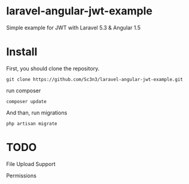 # laravel-angular-jwt-example
Simple example for JWT with Laravel 5.3 & Angular 1.5

# Install
First, you should clone the repository.

```
git clone https://github.com/Sc3n3/laravel-angular-jwt-example.git
```

run composer

```
composer update
```

And than, run migrations

```
php artisan migrate
```

# TODO
File Upload Support

Permissions